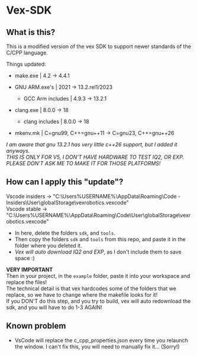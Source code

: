 # Vex-SDK

## What is this?

This is a modified version of the vex SDK to support newer standards of the C/CPP language.  

Things updated:

- make.exe | 4.2 -> 4.4.1
- GNU ARM.exe's | 2021 -> 13.2.rel1/2023
  - GCC Arm includes | 4.9.3 -> 13.2.1

- clang.exe | 8.0.0 -> 18
  - clang includes | 8.0.0 -> 18

- mkenv.mk | C=gnu99, C++=gnu++11 -> C=gnu23, C++=gnu++26
  
*I am aware that gnu 13.2.1 has very little c++26 support, but I added it anyways.*  
*THIS IS ONLY FOR V5, I DON'T HAVE HARDWARE TO TEST IQ2, OR EXP. PLEASE DON'T ASK ME TO MAKE IT FOR THOSE PLATFORMS!*  

## How can I apply this "update"?

Vscode insiders -> "C:\Users\%USERNAME%\AppData\Roaming\Code - Insiders\User\globalStorage\vexrobotics.vexcode"  
Vscode stable -> "C:\Users\%USERNAME%\AppData\Roaming\Code\User\globalStorage\vexrobotics.vexcode"  

- In here, delete the folders `sdk`, and `tools`.  
- Then copy the folders `sdk` and `tools` from this repo, and paste it in the folder where you deleted it.  
- *Vex will auto download IQ2 and EXP*, as I don't include them to save space :)  

**VERY IMPORTANT**  
Then in your project, in the `example` folder, paste it into your workspace and replace the files!  
The technical detail is that vex hardcodes some of the folders that we replace, so we have to change where the makefile looks for it!  
If you DON'T do this step, and you try to build, vex will auto redownload the sdk, and you will have to do 1-3 AGAIN!  

## Known problem

- VsCode will replace the c_cpp_properties.json every time you relaunch the window.  I can't fix this, you will need to manually fix it... (Sorry!)  
